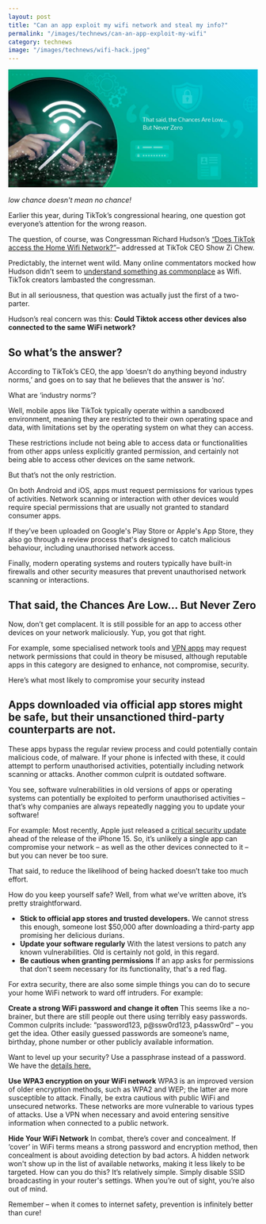 ```yaml
---
layout: post
title: "Can an app exploit my wifi network and steal my info?"
permalink: "/images/technews/can-an-app-exploit-my-wifi"
category: technews
image: "/images/technews/wifi-hack.jpeg"
---
```


![Dave the Daveloper](/images/technews/wifi-hack.jpeg)

*low chance doesn't mean no chance!* 

Earlier this year, during TikTok’s congressional hearing, one question got everyone’s attention for the wrong reason. 

The question, of course, was Congressman Richard Hudson’s  [“Does TikTok access the Home Wifi Network?”](https://www.youtube.com/watch?v=cuCk4ofsTkM)– addressed at TikTok CEO Show Zi Chew.

Predictably, the internet went wild. Many online commentators mocked how Hudson didn’t seem to [understand something as commonplace](https://edition.cnn.com/2023/03/25/tech/tiktok-user-reaction-hearing/index.html) as Wifi.  TikTok creators lambasted the congressman.

But in all seriousness, that question was actually just the first of a two-parter. 

Hudson’s real concern was this: **Could Tiktok access other devices also connected to the same WiFi network?**

## So what’s the answer? 
According to TikTok’s CEO, the app ‘doesn’t do anything beyond industry norms,’ and goes on to say that he believes that the answer is ‘no’. 

What are ‘industry norms’? 

Well, mobile apps like TikTok typically operate within a sandboxed environment, meaning they are restricted to their own operating space and data, with limitations set by the operating system on what they can access. 

These restrictions include not being able to access data or functionalities from other apps unless explicitly granted permission, and certainly not being able to access other devices on the same network.

But that’s not the only restriction. 

On both Android and iOS, apps must request permissions for various types of activities. Network scanning or interaction with other devices would require special permissions that are usually not granted to standard consumer apps. 

If they’ve been uploaded on Google's Play Store or Apple's App Store, they also go through a review process that's designed to catch malicious behaviour, including unauthorised network access.

Finally, modern operating systems and routers typically have built-in firewalls and other security measures that prevent unauthorised network scanning or interactions.

## That said, the Chances Are Low… But Never Zero

Now, don’t get complacent. It is still possible for an app to access other devices on your network maliciously. Yup, you got that right.  

For example, some specialised network tools and [VPN apps](https://www.tech.gov.sg/media/technews/this-is-why-you-need-a-vpn) may request network permissions that could in theory be misused, although reputable apps in this category are designed to enhance, not compromise, security.

Here’s what most likely to compromise your security instead 

## Apps downloaded via official app stores might be safe, but their unsanctioned third-party counterparts are not. 

These apps bypass the regular review process and could potentially contain malicious code, of malware. If your phone is infected with these, it could attempt to perform unauthorised activities, potentially including network scanning or attacks.
Another common culprit is outdated software. 

You see, software vulnerabilities in old versions of apps or operating systems can potentially be exploited to perform unauthorised activities – that’s why companies are always repeatedly nagging you to update your software! 

For example: Most recently, Apple just released a [critical security update](https://www.cnet.com/tech/mobile/apple-releases-new-security-update-ahead-of-iphone-event/) ahead of the release of the iPhone 15.
So, it’s unlikely a single app can compromise your network – as well as the other devices connected to it – but you can never be too sure. 

That said, to reduce the likelihood of being hacked doesn’t take too much effort. 

How do you keep yourself safe? 
Well, from what we’ve written above, it’s pretty straightforward. 

- **Stick to official app stores and trusted developers.**
  We cannot stress this enough, someone lost $50,000 after downloading a third-party app promising her delicious durians.
- **Update your software regularly**
  With the latest versions to patch any known vulnerabilities. Old is certainly not gold, in this regard. 
- **Be cautious when granting permissions**
  If an app asks for permissions that don't seem necessary for its functionality, that's a red flag.

For extra security, there are also some simple things you can do to secure your home WiFi network to ward off intruders. For example: 

**Create a strong WiFi password and change it often**
This seems like a no-brainer, but there are still people out there using terribly easy passwords. Common culprits include: “password123, p@ssw0rd123, p4assw0rd” – you get the idea. Other easily guessed passwords are someone’s name, birthday, phone number or other publicly available information. 

Want to level up your security? Use a passphrase instead of a password. We have the [details here.](https://www.tech.gov.sg/media/technews/why-passphases-are-much-more-secure-than-passwords)

**Use WPA3 encryption on your WiFi network**
WPA3 is an improved version of older encryption methods, such as WPA2 and WEP; the latter are more susceptible to attack.
Finally, be extra cautious with public WiFi and unsecured networks. These networks are more vulnerable to various types of attacks. Use a VPN when necessary and avoid entering sensitive information when connected to a public network.

**Hide Your WiFi Network**
In combat, there’s cover and concealment. 
If ‘cover’ in WiFi terms means a strong password and encryption method, then concealment is about avoiding detection by bad actors. A hidden network won't show up in the list of available networks, making it less likely to be targeted.
How can you do this? It’s relatively simple. Simply disable SSID broadcasting in your router's settings. When you’re out of sight, you’re also out of mind.

Remember – when it comes to internet safety, prevention is infinitely better than cure! 
